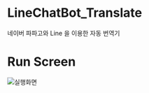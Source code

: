 # LineChatBot_Translate
네이버 파파고와 Line 을 이용한 자동 번역기

# Run Screen
![실행화면](https://user-images.githubusercontent.com/57438644/100407463-cbb35300-30ab-11eb-9f97-087c03f2dc3d.JPG)
